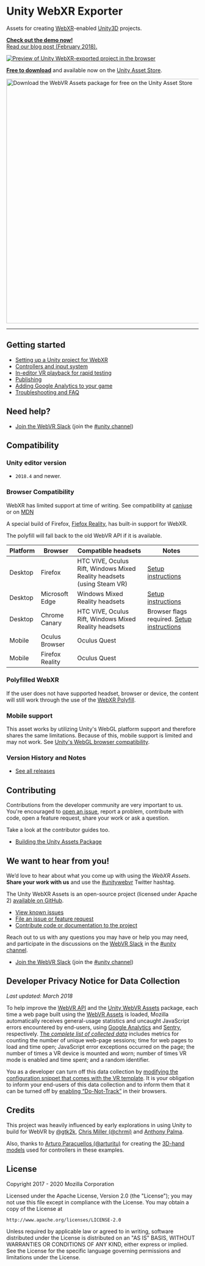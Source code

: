 # Unity WebXR Exporter

Assets for creating [WebXR](https://developer.mozilla.com/topics/mixed-reality/)-enabled [Unity3D](https://unity.com/) projects.

**[Check out the demo now!](https://mixedreality.mozilla.org/unity-webxr-export/)**<br>
[Read our blog post (February 2018).](https://hacks.mozilla.org/2018/02/create-vr-on-the-web-using-unity3d/)

[![Preview of Unity WebXR-exported project in the browser](https://raw.githubusercontent.com/mozillareality/unity-webxr-export/master/img/webxr-small.gif)](https://mozillareality.github.io/unity-webxr-export/)

**[Free to download](https://assetstore.unity.com/packages/templates/systems/webvr-assets-109152)** and available now on the [Unity Asset Store](https://assetstore.unity.com/packages/templates/systems/webvr-assets-109152).

<a href="https://assetstore.unity.com/packages/templates/systems/webvr-assets-109152" title="Download the WebXR Assets package for free on the Unity Asset Store">
<img src="https://raw.githubusercontent.com/mozilla/unity-webxr-export/master/img/asset-store.png" width="640" alt="Download the WebVR Assets package for free on the Unity Asset Store">
</a>

<hr>

## Getting started

* [Setting up a Unity project for WebXR](./docs/project-setup.md)
* [Controllers and input system](./docs/controllers.md)
* [In-editor VR playback for rapid testing](./docs/xr-testing.md)
* [Publishing](./docs/publishing.md)
* [Adding Google Analytics to your game](./docs/customization/adding-ga.md)
* [Troubleshooting and FAQ](./docs/troubleshooting-faq.md)

## Need help?

* [Join the WebVR Slack](https://webvr-slack.herokuapp.com/) (join the [#unity channel](https://webvr.slack.com/messages/unity))

## Compatibility

### Unity editor version

* `2018.4` and newer.

### Browser Compatibility

WebXR has limited support at time of writing. See compatibility at [caniuse](https://caniuse.com/#feat=webxr) or on [MDN](https://developer.mozilla.org/en-US/docs/Web/API/WebXR_Device_API)

A special build of Firefox, [Fiefox Reality](https://mixedreality.mozilla.org/firefox-reality/), has built-in support for WebXR.

The polyfill will fall back to the old WebVR API if it is available.

| Platform | Browser | Compatible headsets | Notes |
| --- | --- | --- | --- |
| Desktop | Firefox | HTC VIVE, Oculus Rift, Windows Mixed Reality headsets (using Steam VR) | [Setup instructions](https://webvr.rocks/firefox) |
| Desktop | Microsoft Edge | Windows Mixed Reality headsets | [Setup instructions](https://webvr.rocks/microsoft_edge) |
| Desktop | Chrome Canary | HTC VIVE, Oculus Rift, Windows Mixed Reality headsets | Browser flags required. [Setup instructions](https://webvr.rocks/chrome) |
| Mobile | Oculus Browser | Oculus Quest |
| Mobile | Firefox Reality | Oculus Quest |

### Polyfilled WebXR

If the user does not have supported headset, browser or device, the content will still work through the use of the [WebXR Polyfill](https://github.com/immersive-web/webxr-polyfill).

### Mobile support

This asset works by utilizing Unity's WebGL platform support and therefore shares the same limitations. Because of this, mobile support is limited and may not work. See [Unity's WebGL browser compatibility](https://docs.unity3d.com/Manual/webgl-browsercompatibility.html).

### Version History and Notes

* [See all releases](https://github.com/mozilla/unity-webvr-export/releases)


## Contributing

Contributions from the developer community are very important to us. You're encouraged to [open an issue](https://github.com/mozilla/unity-webvr-export/issues/new), report a problem, contribute with code, open a feature request, share your work or ask a question.

Take a look at the contributor guides too.

* [Building the Unity Assets Package](./docs/build.md)


## We want to hear from you!

We’d love to hear about what you come up with using the _WebXR Assets_. **Share your work with us** and use the [#unitywebvr](https://twitter.com/search?f=tweets&q=%23unitywebvr) Twitter hashtag.

The Unity WebXR Assets is an open-source project (licensed under Apache 2) [available on GitHub](https://github.com/mozilla/unity-webvr-export).

* [View known issues](https://github.com/mozilla/unity-webvr-export/issues)
* [File an issue or feature request](https://github.com/mozilla/unity-webvr-export/issues/new)
* [Contribute code or documentation to the project](https://github.com/mozilla/unity-webvr-export#contributing)

Reach out to us with any questions you may have or help you may need, and participate in the discussions on the [WebVR Slack](https://webvr-slack.herokuapp.com/) in the [#unity channel](https://webvr.slack.com/messages/unity).

* [Join the WebVR Slack](https://webvr-slack.herokuapp.com/) (join the [#unity channel](https://webvr.slack.com/messages/unity))


## Developer Privacy Notice for Data Collection

_Last updated: March 2018_

To help improve the [WebVR API](https://immersive-web.github.io/webvr/spec/1.1/) and the [Unity WebVR Assets](https://assetstore.unity.com/packages/templates/systems/webvr-assets-109152) package, each time a web page built using the [WebVR Assets](https://assetstore.unity.com/packages/templates/systems/webvr-assets-109152) is loaded, Mozilla automatically receives general-usage statistics and uncaught JavaScript errors encountered by end-users, using [Google Analytics](https://analytics.google.com/analytics/web/) and [Sentry](https://sentry.io), respectively. [The *complete list of collected data*](https://github.com/mozilla/unity-webvr-export/blob/master/TELEMETRY.md#list-of-collected-data) includes metrics for counting the number of unique web-page sessions; time for web pages to load and time open; JavaScript error exceptions occurred on the page; the number of times a VR device is mounted and worn; number of times VR mode is enabled and time spent; and a random identifier.

You as a developer can turn off this data collection by [modifying the configuration snippet that comes with the VR template](https://github.com/mozilla/unity-webvr-export/blob/master/docs/customization/disabling-telemetry.md). It is your obligation to inform your end-users of this data collection and to inform them that it can be turned off by [enabling “Do-Not-Track”](https://developer.mozilla.org/en-US/docs/Web/HTTP/Headers/DNT) in their browsers.


## Credits

This project was heavily influenced by early explorations in using Unity to build for WebVR by [@gtk2k](https://github.com/gtk2k), [Chris Miller (@chrmi)](https://github.com/chrmi) and [Anthony Palma](https://twitter.com/anthonyrpalma).

Also, thanks to [Arturo Paracuellos (@arturitu)](https://github.com/arturitu) for creating the [3D-hand models](https://github.com/aframevr/assets/tree/gh-pages/controllers/hands) used for controllers in these examples.

## License

Copyright 2017 - 2020 Mozilla Corporation

Licensed under the Apache License, Version 2.0 (the "License");
you may not use this file except in compliance with the License.
You may obtain a copy of the License at

    http://www.apache.org/licenses/LICENSE-2.0

Unless required by applicable law or agreed to in writing, software
distributed under the License is distributed on an "AS IS" BASIS,
WITHOUT WARRANTIES OR CONDITIONS OF ANY KIND, either express or implied.
See the License for the specific language governing permissions and
limitations under the License.
